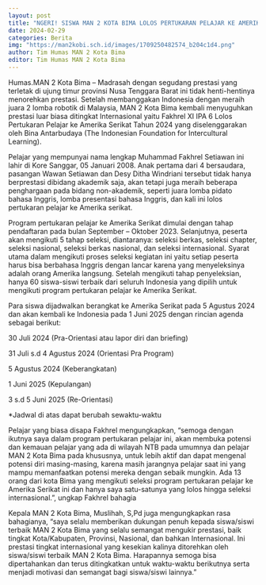 ```yaml
---
layout: post
title: "NGERI! SISWA MAN 2 KOTA BIMA LOLOS PERTUKARAN PELAJAR KE AMERIKA SERIKAT"
date: 2024-02-29
categories: Berita
img: "https://man2kobi.sch.id/images/1709250482574_b204c1d4.png"
author: Tim Humas MAN 2 Kota Bima
editor: Tim Humas MAN 2 Kota Bima
---
```



Humas.MAN 2 Kota Bima – Madrasah dengan segudang prestasi yang terletak di ujung timur provinsi Nusa Tenggara Barat ini tidak henti-hentinya menorehkan prestasi. Setelah membanggakan Indonesia  dengan meraih juara 2 lomba robotik  di Malaysia, MAN 2 Kota Bima kembali menyuguhkan prestasi luar biasa ditingkat Internasional yaitu Fakhrel XI IPA 6 Lolos Pertukaran Pelajar ke Amerika Serikat Tahun 2024 yang diselenggarakan oleh Bina Antarbudaya (The Indonesian Foundation for Intercultural Learning).

Pelajar yang mempunyai nama lengkap Muhammad Fakhrel Setiawan ini lahir di Kore Sanggar, 05 Januari 2008. Anak pertama dari 4 bersaudara, pasangan Wawan Setiawan dan Desy Ditha Windriani tersebut tidak hanya berprestasi dibidang akademik saja, akan tetapi juga meraih beberapa penghargaan pada bidang non-akademik, seperti juara lomba pidato bahasa Inggris, lomba presentasi bahasa Inggris, dan kali ini lolos pertukaran pelajar ke Amerika serikat.

Program pertukaran pelajar ke Amerika Serikat dimulai dengan tahap pendaftaran pada bulan September – Oktober 2023. Selanjutnya, peserta akan mengikuti 5 tahap seleksi, diantaranya: seleksi berkas, seleksi chapter, seleksi nasional, seleksi  berkas nasional, dan seleksi internasional. Syarat utama dalam mengikuti proses seleksi kegiatan ini yaitu setiap peserta harus bisa berbahasa Inggris dengan lancar karena yang menyeleksinya adalah orang Amerika langsung. Setelah mengikuti tahap penyeleksian, hanya 60 siswa-siswi terbaik dari seluruh Indonesia yang dipilih untuk mengikuti program pertukaran pelajar ke Amerika Serikat. 

Para siswa dijadwalkan berangkat ke Amerika Serikat pada 5 Agustus 2024 dan akan kembali ke Indonesia pada 1 Juni 2025 dengan rincian agenda sebagai berikut:

30 Juli 2024 (Pra-Orientasi atau lapor diri dan briefing)

31 Juli s.d 4 Agustus 2024 (Orientasi Pra Program)

5 Agustus 2024 (Keberangkatan)

1 Juni 2025 (Kepulangan)

3 s.d 5 Juni 2025 (Re-Orientasi)

*Jadwal di atas dapat berubah sewaktu-waktu

Pelajar yang biasa disapa Fakhrel mengungkapkan, “semoga dengan ikutnya saya dalam program pertukaran pelajar ini, akan membuka potensi dan kemauan pelajar yang ada di wilayah NTB pada umumnya dan pelajar MAN 2 Kota Bima pada khususnya, untuk lebih aktif dan dapat mengenal potensi diri masing-masing, karena masih jarangnya pelajar saat ini yang mampu memanfaatkan potensi mereka dengan sebaik mungkin. Ada 13 orang dari kota Bima yang mengikuti seleksi program pertukaran pelajar ke Amerika Serikat ini dan hanya saya satu-satunya yang lolos hingga seleksi internasional.”, ungkap Fakhrel bahagia

Kepala MAN 2 Kota Bima, Muslihah, S,Pd juga mengungkapkan rasa bahagianya, “saya selalu memberikan dukungan penuh kepada siswa/siswi terbaik MAN 2 Kota Bima yang selalu semangat mengukir prestasi, baik tingkat Kota/Kabupaten, Provinsi, Nasional, dan bahkan Internasional. Ini prestasi tingkat internasional yang kesekian kalinya ditorehkan oleh siswa/siswi terbaik MAN 2 Kota Bima. Harapannya semoga bisa dipertahankan dan terus ditingkatkan untuk waktu-waktu berikutnya serta menjadi motivasi dan semangat bagi siswa/siswi lainnya.”
